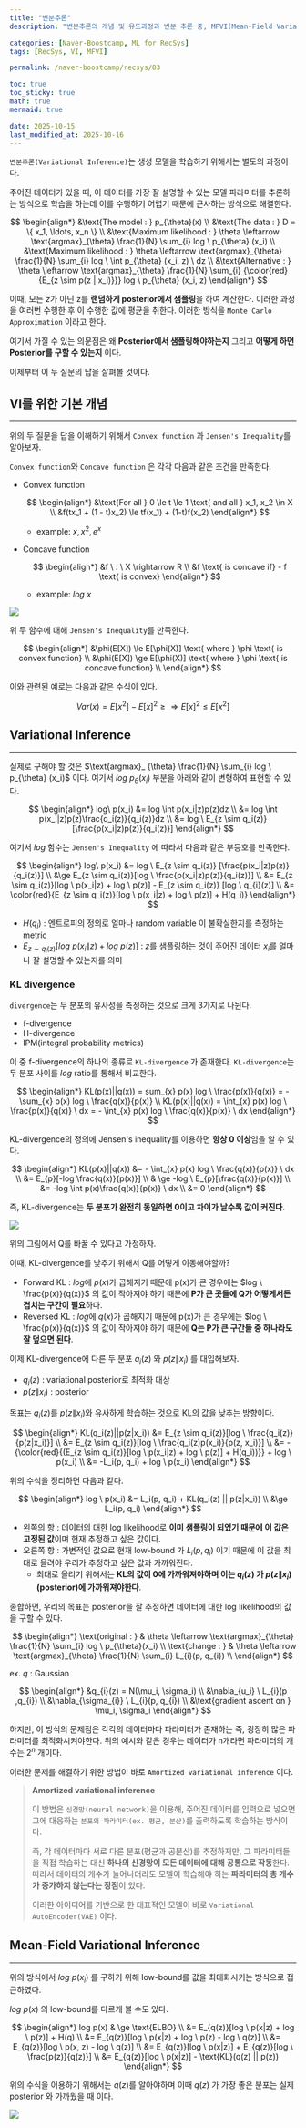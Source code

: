 ```yaml
---
title: "변분추론"
description: "변분추론의 개념 및 유도과정과 변분 추론 중, MFVI(Mean-Field Variational Inference)의 개념에 대한 내용을 정리한 포스트입니다."

categories: [Naver-Boostcamp, ML for RecSys]
tags: [RecSys, VI, MFVI]

permalink: /naver-boostcamp/recsys/03

toc: true
toc_sticky: true
math: true
mermaid: true

date: 2025-10-15
last_modified_at: 2025-10-16
---
```


`변분추론(Variational Inference)`는 생성 모델을 학습하기 위해서는 별도의 과정이다.

주어진 데이터가 있을 때, 이 데이터를 가장 잘 설명할 수 있는 모델 파라미터를 추론하는 방식으로 학습을 하는데 이를 수행하기 어렵기 때문에 근사하는 방식으로 해결한다.


$$
\begin{align*}
&\text{The model : } p_{\theta}(x) \\
&\text{The data : } D = \{ x_1, \ldots, x_n \} \\
&\text{Maximum likelihood : } \theta \leftarrow \text{argmax}_{\theta} \frac{1}{N} \sum_{i} log \ p_{\theta} (x_i) \\
&\text{Maximum likelihood : } \theta \leftarrow \text{argmax}_{\theta} \frac{1}{N} \sum_{i} log \ \int p_{\theta} (x_i, z) \ dz \\
&\text{Alternative : } \theta \leftarrow \text{argmax}_{\theta} \frac{1}{N} \sum_{i} {\color{red}{E_{z \sim p(z | x_i)}}} log \ p_{\theta} (x_i, z)
\end{align*}
$$

이때, 모든 $z$가 아닌 z를 **랜덤하게 posterior에서 샘플링**을 하여 계산한다. 이러한 과정을 여러번 수행한 후 이 수행한 값에 평균을 취한다. 이러한 방식을 `Monte Carlo Approximation` 이라고 한다.

여기서 가질 수 있는 의문점은 왜 **Posterior에서 샘플링해야하는지** 그리고 **어떻게 하면 Posterior를 구할 수 있는지** 이다.

이제부터 이 두 질문의 답을 살펴볼 것이다.

## VI를 위한 기본 개념
-----

위의 두 질문을 답을 이해하기 위해서 `Convex function` 과 `Jensen's Inequality`를 알아보자.
 
`Convex function`와 `Concave function` 은 각각 다음과 같은 조건을 만족한다.

- Convex function

    $$
    \begin{align*}
    &\text{For all } 0 \le t \le 1 \text{ and all } x_1, x_2 \in X \\
    &f(tx_1 + (1 - t)x_2) \le tf(x_1) + (1-t)f(x_2)
    \end{align*}
    $$

    - example: $x, x^2, e^{x}$

- Concave function

    $$
    \begin{align*}
    &f \ : \ X \rightarrow R \\
    &f \text{ is concave if} - f \text{ is convex}
    \end{align*}
    $$

    - example: $log \ x$

<img src="https://encrypted-tbn0.gstatic.com/images?q=tbn:ANd9GcSlITJoZdw5i23yVd2iUR-XH2XEyEIqX326Gg&s">

위 두 함수에 대해 `Jensen's Inequality`를 만족한다.

$$
\begin{align*}
&\phi(E[X]) \le E[\phi(X)] \text{ where } \phi \text{ is convex function} \\
&\phi(E[X]) \ge E[\phi(X)] \text{ where } \phi \text{ is concave function} \\
\end{align*}
$$

이와 관련된 예로는 다음과 같은 수식이 있다.

$$
Var(x) = E[x^2] - E[x]^2 \ge \Rightarrow E[x]^2 \le E[x^2]
$$

## Variational Inference
----------

실제로 구해야 할 것은 $\text{argmax}_ {\theta} \frac{1}{N} \sum_{i} log \ p_{\theta} (x_i)$ 이다. 여기서 $log \ p_{\theta}(x_i)$ 부분을 아래와 같이 변형하여 표현할 수 있다.

$$
\begin{align*}
log\ p(x_i) &= log \int p(x_i|z)p(z)dz \\
&= log \int p(x_i|z)p(z)\frac{q_i(z)}{q_i(z)}dz \\
&= log \ E_{z \sim q_i(z)} [\frac{p(x_i|z)p(z)}{q_i(z)}]
\end{align*}
$$

여기서 $log$ 함수는 `Jensen's Inequality` 에 따라서 다음과 같은 부등호를 만족한다.

$$
\begin{align*}
log\ p(x_i) &= log \ E_{z \sim q_i(z)} [\frac{p(x_i|z)p(z)}{q_i(z)}] \\
&\ge E_{z \sim q_i(z)}[log \ \frac{p(x_i|z)p(z)}{q_i(z)}] \\
&= E_{z \sim q_i(z)}[log \ p(x_i|z) + log \ p(z)] - E_{z \sim q_i(z)} [log \ q_{i}(z)] \\
&= \color{red}{E_{z \sim q_i(z)}[log \ p(x_i|z) + log \ p(z)] + H(q_i)}
\end{align*}
$$

- $H(q_i)$ : 엔트로피의 정의로 얼마나 random variable 이 불확실한지를 측정하는 metric
- $E_{z \sim q_i(z)}[log \ p(x_i\|z) + log \ p(z)]$ : $z$를 샘플링하는 것이 주어진 데이터 $x_i$를 얼마나 잘 설명할 수 있는지를 의미

### KL divergence

`divergence`는 두 분포의 유사성을 측정하는 것으로 크게 3가지로 나뉜다.

- f-divergence
- H-divergence
- IPM(integral probability metrics)

이 중 f-divergence의 하나의 종류로 `KL-divergence` 가 존재한다. `KL-divergence`는 두 분포 사이를 $log$ ratio를 통해서 비교한다.

$$
    \begin{align*}
    KL(p(x)||q(x)) = sum_{x} p(x) log \ \frac{p(x)}{q(x)} = -\sum_{x} p(x) log \ \frac{q(x)}{p(x)} \\
    KL(p(x)||q(x)) = \int_{x} p(x) log \ \frac{p(x)}{q(x)} \ dx = - \int_{x} p(x) log \ \frac{q(x)}{p(x)} \ dx
    \end{align*}
    $$

KL-divergence의 정의에 Jensen's inequality를 이용하면 **항상 0 이상**임을 알 수 있다.

$$
\begin{align*}
KL(p(x)||q(x)) &= - \int_{x} p(x) log \ \frac{q(x)}{p(x)} \ dx \\
&= E_{p}[-log \frac{q(x)}{p(x)}] \\
& \ge -log \ E_{p}[\frac{q(x)}{p(x)}] \\
&= -log \int p(x)\frac{q(x)}{p(x)} \ dx \\
&= 0
\end{align*}
$$

즉, KL-divergence는 **두 분포가 완전히 동일하면 0이고 차이가 날수록 값이 커진다**.

<img src="../assets/img/post/naver-boostcamp/KL-divergence.png">

위의 그림에서 Q를 바꿀 수 있다고 가정하자.

이때, KL-divergence를 낮추기 위해서 Q를 어떻게 이동해야할까?

- Forward KL : $log$에 $p(x)$가 곱해지기 때문에 p(x)가 큰 경우에는 $log \ \frac{p(x)}{q(x)}$ 의 값이 작아져야 하기 때문에 **P가 큰 곳들에 Q가 어떻게서든 겹치는 구간이 필요**하다.
- Reversed KL : $log$에 $q(x)$가 곱해지기 때문에 p(x)가 큰 경우에는 $log \ \frac{p(x)}{q(x)}$ 의 값이 작아져야 하기 때문에 **Q는 P가 큰 구간들 중 하나라도 잘 덮으면 된다**.

이제 KL-divergence에 다른 두 분포 $q_i(z)$ 와 $p(z\|x_i)$ 를 대입해보자.

- $q_i(z)$ : variational posterior로 최적화 대상
- $p(z\|x_i)$ : posterior

목표는 $q_i(z)$를 $p(z\|x_i)$와 유사하게 학습하는 것으로 KL의 값을 낮추는 방향이다.

$$
\begin{align*}
KL(q_i(z)||p(z|x_i)) &= E_{z \sim q_i(z)}[log \ \frac{q_i(z)}{p(z|x_i)}] \\
&= E_{z \sim q_i(z)}[log \ \frac{q_i(z)p(x_i)}{p(z, x_i)}] \\
&= -{\color{red}{(E_{z \sim q_i(z)}[log \ p(x_i|z) + log \ p(z)] + H(q_i))}} + log \ p(x_i) \\
&= -L_i(p, q_i) + log \ p(x_i)
\end{align*}
$$

위의 수식을 정리하면 다음과 같다.

$$
\begin{align*}
log \ p(x_i) &= L_i(p, q_i) + KL(q_i(z) || p(z|x_i)) \\
&\ge L_i(p, q_i)
\end{align*}
$$

- 왼쪽의 항 : 데이터의 대한 log likelihood로 **이미 샘플링이 되었기 때문에 이 값은 고정된 값**이며 현재 추정하고 싶은 값이다.
- 오른쪽 항 : 가변적인 값으로 현재 low-bound 가 $L_i(p, q_i)$ 이기 때문에 이 값을 최대로 올려야 우리가 추정하고 싶은 값과 가까워진다. 
    - 최대로 올리기 위해서는 **KL의 값이 0에 가까워져야하며 이는 $q_{i}(z)$ 가 $p(z\|x_i)$ (posterior)에 가까워져야한다**.

종합하면, 우리의 목표는 posterior을 잘 추정하면 데이터에 대한 log likelihood의 값을 구할 수 있다.

$$
\begin{align*}
\text{original : } & \theta \leftarrow \text{argmax}_{\theta} \frac{1}{N} \sum_{i} log \ p_{\theta}(x_i) \\
\text{change : } & \theta \leftarrow \text{argmax}_{\theta} \frac{1}{N} \sum_{i} L_{i}(p, q_{i}) \\
\end{align*}
$$

ex. $q$ : Gaussian

$$
\begin{align*}
&q_{i}(z) = N(\mu_i, \sigma_i) \\
&\nabla_{u_i} \ L_{i}(p ,q_{i}) \\
&\nabla_{\sigma_{i}} \ L_{i}(p, q_{i}) \\
&\text{gradient ascent on } \mu_i, \sigma_i
\end{align*}
$$

하지만, 이 방식의 문제점은 각각의 데이터마다 파라미터가 존재하는 즉, 굉장히 많은 파라미터를 최적화시켜야한다. 위의 예시와 같은 경우는 데이터가 n개라면 파라미터의 개수는 $2^n$ 개이다.

이러한 문제를 해결하기 위한 방법이 바로 `Amortized variational inference` 이다.

> **Amortized variational inference**
>
> 이 방법은 `신경망(neural network)`을 이용해, 주어진 데이터를 입력으로 넣으면 그에 대응하는 `분포의 파라미터(ex. 평균, 분산)`를 출력하도록 학습하는 방식이다.
>
> 즉, 각 데이터마다 서로 다른 분포(평균과 공분산)를 추정하지만, 그 파라미터들을 직접 학습하는 대신 **하나의 신경망이 모든 데이터에 대해 공통으로 작동**한다. 따라서 데이터의 개수가 늘어나더라도 모델이 학습해야 하는 **파라미터의 총 개수가 증가하지 않는다는 장점**이 있다.
>
> 이러한 아이디어를 기반으로 한 대표적인 모델이 바로 `Variational AutoEncoder(VAE)` 이다.

## Mean-Field Variational Inference
-----------


위의 방식에서 $log \ p(x_i)$ 를 구하기 위해 low-bound를 값을 최대화시키는 방식으로 접근하였다.  

$log \ p(x)$ 의 low-bound를 다르게 볼 수도 있다.

$$
\begin{align*}
log p(x) & \ge \text{ELBO} \\
&= E_{q(z)}[log \ p(x|z) + log \ p(z)] + H(q) \\
&= E_{q(z)}[log \ p(x|z) + log \ p(z) - log \ q(z)] \\
&= E_{q(z)}[log \ p(x, z) - log \ q(z)] \\
&= E_{q(z)}[log \ p(x|z)] + E_{q(z)}[log \ \frac{p(z)}{q(z)}] \\
&= E_{q(z)}[log \ p(x|z)] - \text{KL}(q(z) || p(z))
\end{align*}
$$

위의 수식을 이용하기 위해서는 $q(z)$를 알아야하며 이때 $q(z)$ 가 가장 좋은 분포는 실제 posterior 와 가까웠을 때 이다.

<img src="../assets/img/post/naver-boostcamp/MFVI.png">


